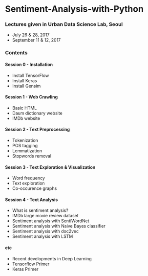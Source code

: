 # Sentiment-Analysis-with-Python

### Lectures given in Urban Data Science Lab, Seoul
- July 26 & 28, 2017
- September 11 & 12, 2017

### Contents

#### Session 0 - Installation
- Install TensorFlow
- Install Keras
- Install Gensim

#### Session 1 - Web Crawling
- Basic HTML
- Daum dictionary website
- IMDb website

#### Session 2 - Text Preprocessing
- Tokenization
- POS tagging
- Lemmatization
- Stopwords removal

#### Session 3 - Text Exploration & Visualization
- Word frequency
- Text exploration
- Co-occurence graphs

#### Session 4 - Text Analysis
- What is sentiment analysis?
- IMDb large movie review dataset
- Sentiment analysis with SentiWordNet
- Sentiment analysis with Naive Bayes classifier
- Sentiment analysis with doc2vec
- Sentiment analysis with LSTM

#### etc
- Recent developments in Deep Learning
- Tensorflow Primer
- Keras Primer

